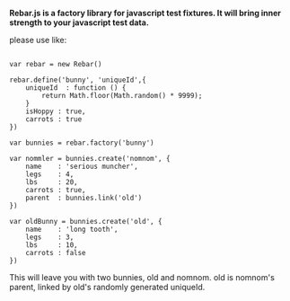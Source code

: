 <b>Rebar.js is a factory library for javascript test fixtures. It will bring inner strength to your javascript test data.</b>

please use like:

<pre><code>
var rebar = new Rebar()

rebar.define('bunny', 'uniqueId',{
	uniqueId  : function () {
		return Math.floor(Math.random() * 9999);
	}
	isHoppy : true,
	carrots : true
})

var bunnies = rebar.factory('bunny')

var nommler = bunnies.create('nomnom', {
	name    : 'serious muncher',
	legs    : 4,
	lbs     : 20,
	carrots : true,
	parent  : bunnies.link('old')
})

var oldBunny = bunnies.create('old', {
	name    : 'long tooth',
	legs    : 3,
	lbs     : 10,
	carrots : false
})
</code></pre>

This will leave you with two bunnies, old and nomnom.
old is nomnom's parent, linked by old's randomly generated
uniqueId.
